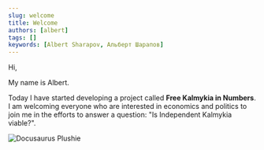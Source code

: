 ```yaml
---
slug: welcome
title: Welcome
authors: [albert]
tags: []
keywords: [Albert Sharapov, Альберт Шарапов]
---
```


Hi,

My name is Albert.

Today I have started developing a project called **Free Kalmykia in Numbers**. I am welcoming everyone who are interested in economics and politics to join me in the efforts to answer a question: "Is Independent Kalmykia viable?".

![Docusaurus Plushie](https://upload.wikimedia.org/wikipedia/commons/9/9f/Flag_of_Kalmykia.svg)
